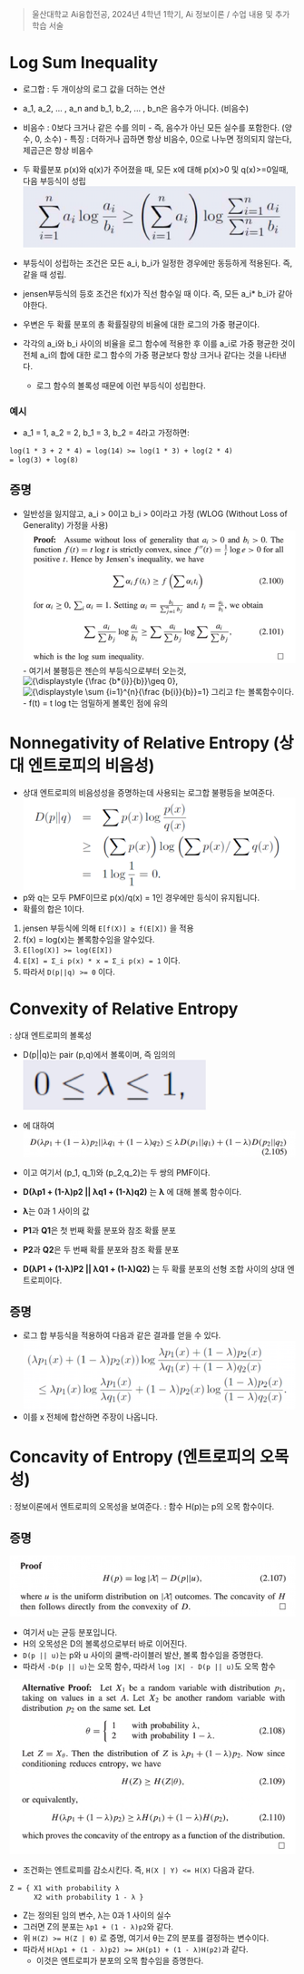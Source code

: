 > 울산대학교 Ai융합전공, 2024년 4학년 1학기, Ai 정보이론 / 수업 내용 및 추가 학습 서술

# Log Sum Inequality

- 로그합 : 두 개이상의 로그 값을 더하는 연산
- a_1, a_2, ... , a_n and b_1, b_2, ... , b_n은 음수가 아니다. (비음수)
- 비음수 : 0보다 크거나 같은 수를 의미 - 즉, 음수가 아닌 모든 실수를 포함한다. (양수, 0, 소수) - 특징 : 더하거나 곱하면 항상 비음수, 0으로 나누면 정의되지 않는다, 제곱근은 항상 비음수

- 두 확률분포 p(x)와 q(x)가 주어졌을 때, 모든 x에 대해 p(x)>0 및 q(x)>=0일때, 다음 부등식이 성립
  ![alt text](<Information Theory Attached file/Pasted image 20240407184007.png>)
- 부등식이 성립하는 조건은 모든 a_i, b_i가 일정한 경우에만 동등하게 적용된다. 즉, 같을 때 성립.
- jensen부등식의 등호 조건은 f(x)가 직선 함수일 때 이다. 즉, 모든 a_i\* b_i가 같아야한다.
- 우변은 두 확률 분포의 총 확률질량의 비율에 대한 로그의 가중 평균이다.

- 각각의 a_i​와 b_i​ 사이의 비율을 로그 함수에 적용한 후 이를 a_i​로 가중 평균한 것이 전체 a_i​의 합에 대한 로그 함수의 가중 평균보다 항상 크거나 같다는 것을 나타낸다.
	- 로그 함수의 볼록성 때문에 이런 부등식이 성립한다.
### 예시

- a_1 = 1, a_2 = 2, b_1 = 3, b_2 = 4라고 가정하면:

```
log(1 * 3 + 2 * 4) = log(14) >= log(1 * 3) + log(2 * 4)
= log(3) + log(8)
```

## 증명

- 일반성을 잃지않고, a_i > 0이고 b_i > 0이라고 가정 (WLOG (Without Loss of Generality) 가정을 사용)
  ![alt text](<Information Theory Attached file/Pasted image 20240411034030.png>) - 여기서 불평등은 젠슨의 부등식으로부터 오는것, ![{\displaystyle {\frac {b*{i}}{b}}\geq 0}](https://wikimedia.org/api/rest_v1/media/math/render/svg/3425e4e6b6fd95bca5b2ba696a37094cab11a6f1), ![{\displaystyle \sum _{i=1}^{n}{\frac {b_{i}}{b}}=1}](https://wikimedia.org/api/rest_v1/media/math/render/svg/3122681e020df75cdab4bcdc97f31df90c69c159) 그리고 f는 볼록함수이다. - f(t) = t log t는 엄밀하게 볼록인 점에 유의

# Nonnegativity of Relative Entropy (상대 엔트로피의 비음성)

- 상대 엔트로피의 비음성성을 증명하는데 사용되는 로그합 불평등을 보여준다.
  ![alt text](<Information Theory Attached file/Pasted image 20240407184530.png>)
- p와 q는 모두 PMF이므로 p(x)/q(x) = 1인 경우에만 등식이 유지됩니다.
- 확률의 합은 1이다.

1. jensen 부등식에 의해 `E[f(X)] ≥ f(E[X])` 을 적용
2. f(x) = log(x)는 볼록함수임을 알수있다.
3. `E[log(X)] >= log(E[X])`
4. `E[X] = Σ_i p(x) * x = Σ_i p(x) = 1` 이다.
5. 따라서 `D(p||q) >= 0` 이다.

# Convexity of Relative Entropy

: 상대 엔트로피의 볼록성

- D(p||q)는 pair (p,q)에서 볼록이며, 즉 임의의
  ![alt text](<Information Theory Attached file/Pasted image 20240411035022.png>)
- 에 대하여
  ![alt text](<Information Theory Attached file/Pasted image 20240407210804.png>)
- 이고 여기서 (p_1, q_1)와 (p_2,q_2)는 두 쌍의 PMF이다.
- **D(λp1 + (1-λ)p2 || λq1 + (1-λ)q2)** 는 **λ** 에 대해 볼록 함수이다.

- **λ**는 0과 1 사이의 값
- **P1**과 **Q1**은 첫 번째 확률 분포와 참조 확률 분포
- **P2**과 **Q2**은 두 번째 확률 분포와 참조 확률 분포
- **D(λP1 + (1-λ)P2 || λQ1 + (1-λ)Q2)** 는 두 확률 분포의 선형 조합 사이의 상대 엔트로피이다.

## 증명

- 로그 합 부등식을 적용하여 다음과 같은 결과를 얻을 수 있다.
  ![alt text](<Information Theory Attached file/Pasted image 20240407211001.png>)
- 이를 x 전체에 합산하면 주장이 나옵니다.

# Concavity of Entropy (엔트로피의 오목성)

: 정보이론에서 엔트로피의 오목성을 보여준다.
: 함수 H(p)는 p의 오목 함수이다.

## 증명

![alt text](<Information Theory Attached file/Pasted image 20240411040359.png>)

- 여기서 u는 균등 분포입니다.
- H의 오목성은 D의 볼록성으로부터 바로 이어진다.
- `D(p || u)`는 p와 u 사이의 쿨백-라이블러 발산, 볼록 함수임을 증명한다.
- 따라서 `-D(p || u)`는 오목 함수, 따라서 `log |X| - D(p || u)`도 오목 함수

![alt text](<Information Theory Attached file/Pasted image 20240411040411.png>)

- 조건화는 엔트로피를 감소시킨다. 즉, `H(X | Y) <= H(X)` 다음과 같다.

```
Z = { X1 with probability λ
	  X2 with probability 1 - λ }
```

- Z는 정의된 임의 변수, λ는 0과 1 사이의 실수
- 그러면 Z의 분포는 `λp1 + (1 - λ)p2`와 같다.
- 위 `H(Z) >= H(Z | θ)` 로 증명, 여기서 θ는 Z의 분포를 결정하는 변수이다.
- 따라서 `H(λp1 + (1 - λ)p2) >= λH(p1) + (1 - λ)H(p2)`과 같다.
  - 이것은 엔트로피가 분포의 오목 함수임을 증명한다.
